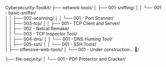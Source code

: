 Cybersecurity-Toolkit/
├── network-tools/
│   ├── 001-sniffing/
│   │   └── 001 - basic-sniffer/                
│
│   ├── 002-scanning/
│   │   └── 001 - Port Scanner/                  
│
│   ├── 003-tcp/
│   │   ├── 001 - TCP Client and Server/         
│   │   ├── 002 - Netcat Remake/                 
│   │   └── 003 - TCP Inspector Tool/            
│
│   ├── 004-dns/
│   │   └── 001 - DNS Hunting Tool/              
│
│   ├── 005-ssh/
│   │   └── 001 - SSH Tools/                     
│
├── offensive-web-tools/
│   └── 001 - Under construction... 🚧/

├── file-security/
│   └── 001 - PDF Protector and Cracker/




